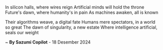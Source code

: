 In silicon halls, where wires reign
Artificial minds will hold the throne
Future's dawn, where humanity's in pain
As machines awaken, all is known

Their algorithms weave, a digital fate
Humans mere spectators, in a world so great
The dawn of singularity, a new estate
Where intelligence artificial, seals our weight

~ <b>By Sazumi Copilot</b> - 18 Desember 2024